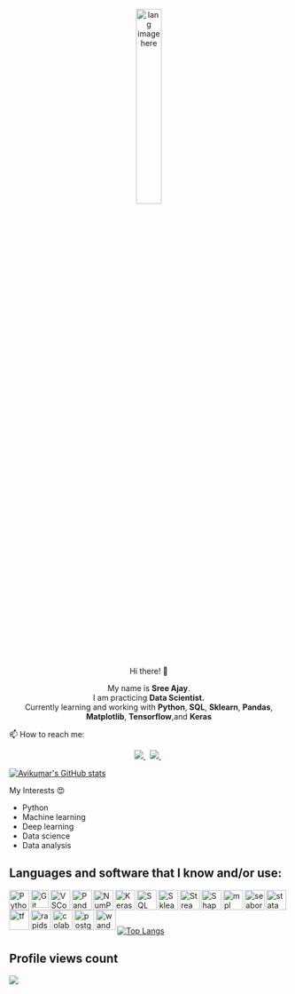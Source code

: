 <p align="center"><img width="30%" src="https://github.com/alansmathew/alansmathew/raw/master/lang.gif" alt="lang image here" /></p>

<p align="center">  Hi there! 👋 </p>
<p align='center'>
  My name is <b>Sree Ajay</b>.<br/>
  I am practicing <b>Data Scientist.</b><br>
  Currently learning and working with <b>Python</b>, <b>SQL</b>, <b>Sklearn</b>, <b>Pandas</b>, <b>Matplotlib</b>, <b>Tensorflow</b>,and <b>Keras</b>
</p>
<p>📫 How to reach me:</p>

<p align='center'>
 
  <a href="sreeaijaay@gmail.com">
  <img src="https://img.shields.io/badge/Gmail-D14836?style=for-the-badge&logo=gmail&logoColor=white">
  </a>&nbsp
  
  <a href="https://www.linkedin.com/in/sree-ajay-507149171/">
  <img src="https://img.shields.io/badge/LinkedIn-0077B5?style=for-the-badge&logo=linkedin&logoColor=white">
  </a>&nbsp
  
</p>

[![Avikumar's GitHub stats](https://github-readme-stats.vercel.app/api?username=sreeajay07&show_icons=true&theme=radical)](https://github.com/sreeajay07/github-readme-stats)


My Interests :heart_eyes:<br>

-   Python
-   Machine learning
-   Deep learning
-   Data science
-   Data analysis

## Languages and software that I know and/or use:

<img align='left' alt='Python' width='36px' src="https://user-images.githubusercontent.com/55111154/100546857-8ba9c700-3289-11eb-9627-ae469441946b.png"/>

<img align="left" alt="Git" width="32px" src= "https://user-images.githubusercontent.com/55111154/100549956-74280980-329c-11eb-8b47-62b3ea97e5ca.png"/>

<img align="left" alt="VSCode" width="36px" src= "https://user-images.githubusercontent.com/55111154/100549504-41304680-3299-11eb-811c-570aae79deba.png"/>

<img align="left" alt="Pandas" width="36px" src= "https://encrypted-tbn0.gstatic.com/images?q=tbn:ANd9GcQj7YWmxNmbuzSB7RyPFlM99xnJMAre6eEj1OhL9EYo&s"/>

<img align="left" alt="NumPy" width="36px" src= "https://user-images.githubusercontent.com/67586773/105040771-43887300-5a88-11eb-9f01-bee100b9ef22.png"/>

<img align="left" alt="Keras" width="36px" src= "https://upload.wikimedia.org/wikipedia/commons/thumb/a/ae/Keras_logo.svg/1024px-Keras_logo.svg.png"/>

<img align="left" alt="SQL" width="36px" src= "https://www.freeiconspng.com/thumbs/sql-server-icon-png/sql-server-icon-png-29.png"/>

<img align="left" alt="Sklearn" width="36px" src= "https://e7.pngegg.com/pngimages/309/384/png-clipart-scikit-learn-python-computer-icons-scikit-machine-learning-learning-text-orange-thumbnail.png"/>

<img align="left" alt="Streamlit" width="36px" src= "https://user-images.githubusercontent.com/88608935/187243256-b5b07944-acca-44e4-b1f5-e78e1d0d9376.png"/>

<img align="left" alt="Shap" width="36px" src= "https://shap-lrjball.readthedocs.io/en/latest/_static/shap_logo.png"/>

<img align="left" alt="mpl" width="36px" src= "https://user-images.githubusercontent.com/88608935/229353042-03b186c2-0a65-4057-9931-d4aa435fa66c.png"/>

<img align="left" alt="seaborn" width="36px" src= "https://user-images.githubusercontent.com/88608935/229353117-655914ed-f91a-4834-9925-eeb0dcc3f5e3.png"/>

<img align="left" alt="statamodels" width="36px" src= "https://user-images.githubusercontent.com/88608935/229353164-720f4b67-763f-4321-b00a-8cf1d03538c7.png"/>

<img align="left" alt="tf" width="36px" src= "https://user-images.githubusercontent.com/88608935/229353288-8ed3cbcf-2c2b-43cc-b5ba-214dc5cda916.png"/>

<img align="left" alt="rapids" width="36px" src= "https://user-images.githubusercontent.com/88608935/229353424-d860de5c-3454-4050-9df6-46c1bd24abcf.png"/>

<img align="left" alt="colab" width="36px" src= "https://user-images.githubusercontent.com/88608935/229353525-a3661c6a-8537-4942-a3b5-3546b51c15d9.png"/>

<img align="left" alt="postgres" width="36px" src= "https://user-images.githubusercontent.com/88608935/229353619-575f133d-2c5c-4ebf-a6d2-8bd59898aedb.png"/>

<img align="left" alt="wandb" width="36px" src= "https://user-images.githubusercontent.com/88608935/229353709-a848b1f2-8125-420c-9bf4-5555dec406ac.png"/>


<br/>
<br/>
<br/>

[![Top Langs](https://github-readme-stats.vercel.app/api/top-langs/?username=sreeajay07&theme=radical&layout=compact)](https://github.com/sreeajay07/github-readme-stats)


## Profile views count

<p align='left'>
  
![](https://komarev.com/ghpvc/?username=sreeajay07)
  
</p>

